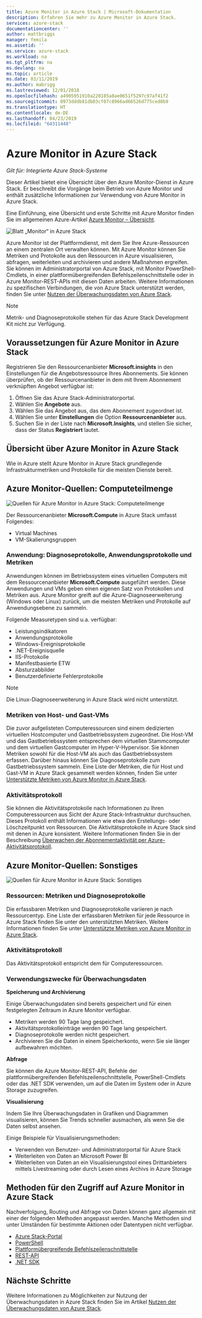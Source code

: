 ```yaml
---
title: Azure Monitor in Azure Stack | Microsoft-Dokumentation
description: Erfahren Sie mehr zu Azure Monitor in Azure Stack.
services: azure-stack
documentationcenter: ''
author: mattbriggs
manager: femila
ms.assetid: ''
ms.service: azure-stack
ms.workload: na
ms.tgt_pltfrm: na
ms.devlang: na
ms.topic: article
ms.date: 03/11/2019
ms.author: mabrigg
ms.lastreviewed: 12/01/2018
ms.openlocfilehash: a4905951910a220185a8ae0651f5297c97af41f2
ms.sourcegitcommit: 0973dddb81db03cf07c8966ad66526d775ced8b9
ms.translationtype: HT
ms.contentlocale: de-DE
ms.lasthandoff: 04/23/2019
ms.locfileid: "64311448"
---
```

# <a name="azure-monitor-on-azure-stack"></a>Azure Monitor in Azure Stack

*Gilt für: Integrierte Azure Stack-Systeme*

Dieser Artikel bietet eine Übersicht über den Azure Monitor-Dienst in Azure Stack. Er beschreibt die Vorgänge beim Betrieb von Azure Monitor und enthält zusätzliche Informationen zur Verwendung von Azure Monitor in Azure Stack. 

Eine Einführung, eine Übersicht und erste Schritte mit Azure Monitor finden Sie im allgemeinen Azure-Artikel [Azure Monitor – Übersicht](https://docs.microsoft.com/azure/monitoring-and-diagnostics/monitoring-get-started).

![Blatt „Monitor“ in Azure Stack](./media/azure-stack-metrics-azure-data/azs-monitor.png)

Azure Monitor ist der Plattformdienst, mit dem Sie Ihre Azure-Ressourcen an einem zentralen Ort verwalten können. Mit Azure Monitor können Sie Metriken und Protokolle aus den Ressourcen in Azure visualisieren, abfragen, weiterleiten und archivieren und andere Maßnahmen ergreifen. Sie können im Administratorportal von Azure Stack, mit Monitor PowerShell-Cmdlets, in einer plattformübergreifenden Befehlszeilenschnittstelle oder in Azure Monitor-REST-APIs mit diesen Daten arbeiten. Weitere Informationen zu spezifischen Verbindungen, die von Azure Stack unterstützt werden, finden Sie unter [Nutzen der Überwachungsdaten von Azure Stack](azure-stack-metrics-monitor.md).

> [!Note]
> Metrik- und Diagnoseprotokolle stehen für das Azure Stack Development Kit nicht zur Verfügung.

## <a name="prerequisites-for-azure-monitor-on-azure-stack"></a>Voraussetzungen für Azure Monitor in Azure Stack

Registrieren Sie den Ressourcenanbieter **Microsoft.insights** in den Einstellungen für die Angebotsressource Ihres Abonnements. Sie können überprüfen, ob der Ressourcenanbieter in dem mit Ihrem Abonnement verknüpften Angebot verfügbar ist:

1. Öffnen Sie das Azure Stack-Administratorportal.
2. Wählen Sie **Angebote** aus.
3. Wählen Sie das Angebot aus, das dem Abonnement zugeordnet ist.
4. Wählen Sie unter **Einstellungen** die Option **Ressourcenanbieter** aus. 
5. Suchen Sie in der Liste nach **Microsoft.Insights**, und stellen Sie sicher, dass der Status **Registriert** lautet.

## <a name="overview-of-azure-monitor-on-azure-stack"></a>Übersicht über Azure Monitor in Azure Stack

Wie in Azure stellt Azure Monitor in Azure Stack grundlegende Infrastrukturmetriken und Protokolle für die meisten Dienste bereit.

## <a name="azure-monitor-sources-compute-subset"></a>Azure Monitor-Quellen: Computeteilmenge

![Quellen für Azure Monitor in Azure Stack: Computeteilmenge](media//azure-stack-metrics-azure-data/azs-monitor-computersubset.png)

Der Ressourcenanbieter **Microsoft.Compute** in Azure Stack umfasst Folgendes:
 - Virtual Machines 
 - VM-Skalierungsgruppen

### <a name="application---diagnostics-logs-application-logs-and-metrics"></a>Anwendung: Diagnoseprotokolle, Anwendungsprotokolle und Metriken

Anwendungen können im Betriebssystem eines virtuellen Computers mit dem Ressourcenanbieter **Microsoft.Compute** ausgeführt werden. Diese Anwendungen und VMs geben einen eigenen Satz von Protokollen und Metriken aus. Azure Monitor greift auf die Azure-Diagnoseerweiterung (Windows oder Linux) zurück, um die meisten Metriken und Protokolle auf Anwendungsebene zu sammeln. 

Folgende Measuretypen sind u.a. verfügbar:
 - Leistungsindikatoren
 - Anwendungsprotokolle
 - Windows-Ereignisprotokolle
 - .NET-Ereignisquelle
 - IIS-Protokolle
 - Manifestbasierte ETW
 - Absturzabbilder
 - Benutzerdefinierte Fehlerprotokolle

> [!Note]  
> Die Linux-Diagnoseerweiterung in Azure Stack wird nicht unterstützt.

### <a name="host-and-guest-vm-metrics"></a>Metriken von Host- und Gast-VMs

Die zuvor aufgelisteten Computeressourcen sind einem dedizierten virtuellen Hostcomputer und Gastbetriebssystem zugeordnet. Die Host-VM und das Gastbetriebssystem entsprechen dem virtuellen Stammcomputer und dem virtuellen Gastcomputer im Hyper-V-Hypervisor. Sie können Metriken sowohl für die Host-VM als auch das Gastbetriebssystem erfassen. Darüber hinaus können Sie Diagnoseprotokolle zum Gastbetriebssystem sammeln. Eine Liste der Metriken, die für Host und Gast-VM in Azure Stack gesammelt werden können, finden Sie unter [Unterstützte Metriken von Azure Monitor in Azure Stack](azure-stack-metrics-supported.md). 

### <a name="activity-log"></a>Aktivitätsprotokoll

Sie können die Aktivitätsprotokolle nach Informationen zu Ihren Computeressourcen aus Sicht der Azure Stack-Infrastruktur durchsuchen. Dieses Protokoll enthält Informationen wie etwa den Erstellungs- oder Löschzeitpunkt von Ressourcen. Die Aktivitätsprotokolle in Azure Stack sind mit denen in Azure konsistent. Weitere Informationen finden Sie in der Beschreibung [Überwachen der Abonnementaktivität per Azure-Aktivitätsprotokoll](https://docs.microsoft.com/azure/monitoring-and-diagnostics/monitoring-overview-activity-logs). 


## <a name="azure-monitor-sources-everything-else"></a>Azure Monitor-Quellen: Sonstiges

![Quellen für Azure Monitor in Azure Stack: Sonstiges](media//azure-stack-metrics-azure-data/azs-monitor-othersubset.png)

### <a name="resources---metrics-and-diagnostics-logs"></a>Ressourcen: Metriken und Diagnoseprotokolle

Die erfassbaren Metriken und Diagnoseprotokolle variieren je nach Ressourcentyp. Eine Liste der erfassbaren Metriken für jede Ressource in Azure Stack finden Sie unter den unterstützten Metriken. Weitere Informationen finden Sie unter [Unterstützte Metriken von Azure Monitor in Azure Stack](azure-stack-metrics-supported.md).

### <a name="activity-log"></a>Aktivitätsprotokoll

Das Aktivitätsprotokoll entspricht dem für Computeressourcen. 

### <a name="uses-for-monitoring-data"></a>Verwendungszwecke für Überwachungsdaten

**Speicherung und Archivierung**  

Einige Überwachungsdaten sind bereits gespeichert und für einen festgelegten Zeitraum in Azure Monitor verfügbar. 
 - Metriken werden 90 Tage lang gespeichert. 
 - Aktivitätsprotokolleinträge werden 90 Tage lang gespeichert. 
 - Diagnoseprotokolle werden nicht gespeichert.
 - Archivieren Sie die Daten in einem Speicherkonto, wenn Sie sie länger aufbewahren möchten.

**Abfrage**  

Sie können die Azure Monitor-REST-API, Befehle der plattformübergreifenden Befehlszeilenschnittstelle, PowerShell-Cmdlets oder das .NET SDK verwenden, um auf die Daten im System oder in Azure Storage zuzugreifen. 

**Visualisierung**

Indem Sie Ihre Überwachungsdaten in Grafiken und Diagrammen visualisieren, können Sie Trends schneller ausmachen, als wenn Sie die Daten selbst ansehen. 

Einige Beispiele für Visualisierungsmethoden:
 - Verwenden von Benutzer- und Administratorportal für Azure Stack
 - Weiterleiten von Daten an Microsoft Power BI
 - Weiterleiten von Daten an ein Visualisierungstool eines Drittanbieters mittels Livestreaming oder durch Lesen eines Archivs in Azure Storage

## <a name="methods-of-accessing-azure-monitor-on-azure-stack"></a>Methoden für den Zugriff auf Azure Monitor in Azure Stack

Nachverfolgung, Routing und Abfrage von Daten können ganz allgemein mit einer der folgenden Methoden angepasst werden. Manche Methoden sind unter Umständen für bestimmte Aktionen oder Datentypen nicht verfügbar.

 - [Azure Stack-Portal](azure-stack-use-portal.md)
 - [PowerShell](https://docs.microsoft.com/azure/monitoring-and-diagnostics/insights-powershell-samples)
 - [Plattformübergreifende Befehlszeilenschnittstelle](https://docs.microsoft.com/azure/monitoring-and-diagnostics/insights-cli-samples)
 - [REST-API](https://docs.microsoft.com/rest/api/monitor)
 - [.NET SDK](https://www.nuget.org/packages/Microsoft.Azure.Management.Monitor)

## <a name="next-steps"></a>Nächste Schritte

Weitere Informationen zu Möglichkeiten zur Nutzung der Überwachungsdaten in Azure Stack finden Sie im Artikel [Nutzen der Überwachungsdaten von Azure Stack](azure-stack-metrics-monitor.md).
